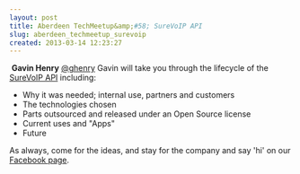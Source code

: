 ```yaml
---
layout: post
title: Aberdeen TechMeetup&amp;#58; SureVoIP API
slug: aberdeen_techmeetup_surevoip
created: 2013-03-14 12:23:27
---
```


&nbsp;<b>Gavin Henry</b> <a href ="https://twitter.com/ghenry">@ghenry</a>
Gavin will take you through the lifecycle of the <a href="http://www.surevoip.co.uk/">SureVoIP API</a> including:
*	Why it was needed; internal use, partners and customers
*	The technologies chosen
*	Parts outsourced and released under an Open Source license
*	Current uses and "Apps"
*	Future

As always, come for the ideas, and stay for the company and say 'hi' on our <a href="https://www.facebook.com/pages/Aberdeen-TechMeetup/220140384757836">Facebook page</a>.

